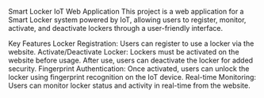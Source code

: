 Smart Locker IoT Web Application
This project is a web application for a Smart Locker system powered by IoT, allowing users to register, monitor, activate, and deactivate lockers through a user-friendly interface.

Key Features
Locker Registration: Users can register to use a locker via the website.
Activate/Deactivate Locker: Lockers must be activated on the website before usage. After use, users can deactivate the locker for added security.
Fingerprint Authentication: Once activated, users can unlock the locker using fingerprint recognition on the IoT device.
Real-time Monitoring: Users can monitor locker status and activity in real-time from the website.
